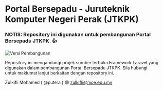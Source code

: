 # Portal Bersepadu - Juruteknik Komputer Negeri Perak (JTKPK)

### NOTIS: Repository ini digunakan untuk pembangunan Portal Bersepadu JTKPK. :+1:

![Versi Pembangunan](http://img.shields.io/badge/Versi%20Pembangunan-v1.0-orange.svg)


Repository ini mengandungi projek sumber terbuka Framework Laravel yang digunakan dalam pembangunan Portal Bersepadu JTKPK. Sila hubungi untuk maklumat lanjut berkaitan dengan repository ini.

Zulkifli Mohamed ( @putera ) :smile:
zulkifli@moe.edu.my
